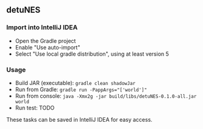 ## detuNES

### Import into IntelliJ IDEA

- Open the Gradle project
- Enable "Use auto-import"
- Select "Use local gradle distribution", using at least version 5

### Usage

- Build JAR (executable):
`gradle clean shadowJar`
- Run from Gradle:
`gradle run -PappArgs="['world']"`
- Run from console:
`java -Xmx2g -jar build/libs/detuNES-0.1.0-all.jar world`
- Run test:
TODO

These tasks can be saved in IntelliJ IDEA for easy access.
